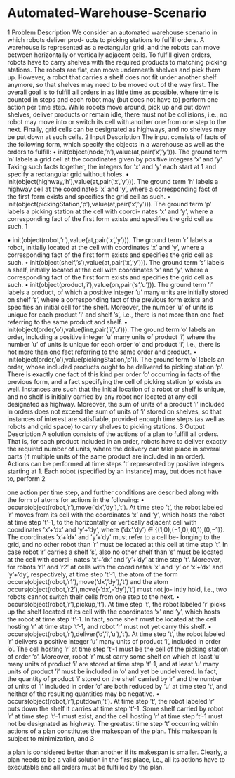 # Automated-Warehouse-Scenario
1 Problem Description
We consider an automated warehouse scenario in which robots deliver prod- ucts to picking stations to fulfill orders. A warehouse is represented as a rectangular grid, and the robots can move between horizontally or vertically adjacent cells. To fulfill given orders, robots have to carry shelves with the required products to matching picking stations. The robots are flat, can move underneath shelves and pick them up. However, a robot that carries a shelf does not fit under another shelf anymore, so that shelves may need to be moved out of the way first. The overall goal is to fulfill all orders in as little time as possible, where time is counted in steps and each robot may (but does not have to) perform one action per time step. While robots move around, pick up and put down shelves, deliver products or remain idle, there must not be collisions, i.e., no robot may move into or switch its cell with another one from one step to the next. Finally, grid cells can be designated as highways, and no shelves may be put down at such cells.
2 Input Description
The input consists of facts of the following form, which specify the objects in a warehouse as well as the orders to fulfill:
• init(object(node,’n’),value(at,pair(’x’,’y’))).
The ground term ’n’ labels a grid cell at the coordinates given by positive integers ’x’ and ’y’. Taking such facts together, the integers for ’x’ and ’y’ each start at 1 and specify a rectangular grid without holes.
• init(object(highway,’h’),value(at,pair(’x’,’y’))).
The ground term ’h’ labels a highway cell at the coordinates ’x’ and ’y’, where a corresponding fact of the first form exists and specifies the grid cell as such.
• init(object(pickingStation,’p’),value(at,pair(’x’,’y’))). The ground term ’p’ labels a picking station at the cell with coordi- nates ’x’ and ’y’, where a corresponding fact of the first form exists and specifies the grid cell as such.
1
 
• init(object(robot,’r’),value(at,pair(’x’,’y’))).
The ground term ’r’ labels a robot, initially located at the cell with coordinates ’x’ and ’y’, where a corresponding fact of the first form exists and specifies the grid cell as such.
• init(object(shelf,’s’),value(at,pair(’x’,’y’))).
The ground term ’s’ labels a shelf, initially located at the cell with coordinates ’x’ and ’y’, where a corresponding fact of the first form exists and specifies the grid cell as such.
• init(object(product,’i’),value(on,pair(’s’,’u’))).
The ground term ’i’ labels a product, of which a positive integer ’u’ many units are initially stored on shelf ’s’, where a corresponding fact of the previous form exists and specifies an initial cell for the shelf. Moreover, the number ’u’ of units is unique for each product ’i’ and shelf ’s’, i.e., there is not more than one fact referring to the same product and shelf.
• init(object(order,’o’),value(line,pair(’i’,’u’))).
The ground term ’o’ labels an order, including a positive integer ’u’ many units of product ’i’, where the number ’u’ of units is unique for each order ’o’ and product ’i’, i.e., there is not more than one fact referring to the same order and product.
• init(object(order,’o’),value(pickingStation,’p’)).
The ground term ’o’ labels an order, whose included products ought to be delivered to picking station ’p’. There is exactly one fact of this kind per order ’o’ occurring in facts of the previous form, and a fact specifying the cell of picking station ’p’ exists as well.
Instances are such that the initial location of a robot or shelf is unique, and no shelf is initially carried by any robot nor located at any cell designated as highway. Moreover, the sum of units of a product ’i’ included in orders does not exceed the sum of units of ’i’ stored on shelves, so that instances of interest are satisfiable, provided enough time steps (as well as robots and grid space) to carry shelves to picking stations.
3 Output Description
A solution consists of the actions of a plan to fulfill all orders. That is, for each product included in an order, robots have to deliver exactly the required number of units, where the delivery can take place in several parts (if multiple units of the same product are included in an order). Actions can be performed at time steps ’t’ represented by positive integers starting at 1. Each robot (specified by an instance) may, but does not have to, perform
2

one action per time step, and further conditions are described along with the form of atoms for actions in the following:
• occurs(object(robot,’r’),move(’dx’,’dy’),’t’).
At time step ’t’, the robot labeled ’r’ moves from its cell with the coordinates ’x’ and ’y’, which hosts the robot at time step ’t’-1, to the horizontally or vertically adjacent cell with coordinates ’x’+’dx’ and ’y’+’dy’, where (’dx’,’dy’) ∈ {(1,0),(−1,0),(0,1),(0,−1)}. The coordinates ’x’+’dx’ and ’y’+’dy’ must refer to a cell be- longing to the grid, and no other robot than ’r’ must be located at this cell at time step ’t’. In case robot ’r’ carries a shelf ’s’, also no other shelf than ’s’ must be located at the cell with coordi- nates ’x’+’dx’ and ’y’+’dy’ at time step ’t’. Moreover, for robots ’r1’ and ’r2’ at cells with the coordinates ’x’ and ’y’ or ’x’+’dx’ and ’y’+’dy’, respectively, at time step ’t’-1, the atom of the form occurs(object(robot,’r1’),move(’dx’,’dy’),’t’) and the atom occurs(object(robot,’r2’),move(-’dx’,-’dy’),’t’) must not jo- intly hold, i.e., two robots cannot switch their cells from one step to the next.
• occurs(object(robot,’r’),pickup,’t’).
At time step ’t’, the robot labeled ’r’ picks up the shelf located at its cell with the coordinates ’x’ and ’y’, which hosts the robot at time step ’t’-1. In fact, some shelf must be located at the cell hosting ’r’ at time step ’t’-1, and robot ’r’ must not yet carry this shelf.
• occurs(object(robot,’r’),deliver(’o’,’i’,’u’),’t’).
At time step ’t’, the robot labeled ’r’ delivers a positive integer ’u’ many units of product ’i’, included in order ’o’. The cell hosting ’r’ at time step ’t’-1 must be the cell of the picking station of order ’o’. Moreover, robot ’r’ must carry some shelf on which at least ’u’ many units of product ’i’ are stored at time step ’t’-1, and at least ’u’ many units of product ’i’ must be included in ’o’ and yet be undelivered. In fact, the quantity of product ’i’ stored on the shelf carried by ’r’ and the number of units of ’i’ included in order ’o’ are both reduced by ’u’ at time step ’t’, and neither of the resulting quantities may be negative.
• occurs(object(robot,’r’),putdown,’t’).
At time step ’t’, the robot labeled ’r’ puts down the shelf it carries at time step ’t’-1. Some shelf carried by robot ’r’ at time step ’t’-1 must exist, and the cell hosting ’r’ at time step ’t’-1 must not be designated as highway.
The greatest time step ’t’ occurring within actions of a plan constitutes the makespan of the plan. This makespan is subject to minimization, and
3

a plan is considered better than another if its makespan is smaller. Clearly, a plan needs to be a valid solution in the first place, i.e., all its actions have to executable and all orders must be fulfilled by the plan.
